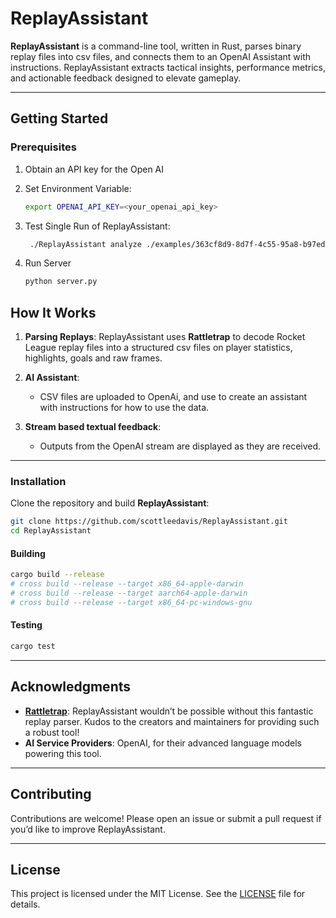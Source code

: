 # ReplayAssistant

**ReplayAssistant** is a command-line tool, written in Rust, parses binary replay files into csv files, and connects them to an OpenAI Assistant with instructions. ReplayAssistant extracts tactical insights, performance metrics, and actionable feedback designed to elevate gameplay.

---

## Getting Started

### Prerequisites

1. Obtain an API key for the Open AI

2. Set Environment Variable:
     ```bash
     export OPENAI_API_KEY=<your_openai_api_key>
     ```
3. Test Single Run of ReplayAssistant:
     ```bash
      ./ReplayAssistant analyze ./examples/363cf8d9-8d7f-4c55-95a8-b97edbab0449.replay 
     ```
4. Run Server
     ```bash
     python server.py
     ```

## How It Works

1. **Parsing Replays**: 
   ReplayAssistant uses **Rattletrap** to decode Rocket League replay files into a structured csv files on player statistics, highlights, goals and raw frames.

2. **AI Assistant**: 
   - CSV files are uploaded to OpenAi, and use to create an assistant with instructions for how to use the data.

3. **Stream based textual feedback**:
   - Outputs from the OpenAI stream are displayed as they are received.

---

### Installation
Clone the repository and build **ReplayAssistant**:
```bash
git clone https://github.com/scottleedavis/ReplayAssistant.git
cd ReplayAssistant
```
#### Building

```bash
cargo build --release
# cross build --release --target x86_64-apple-darwin
# cross build --release --target aarch64-apple-darwin
# cross build --release --target x86_64-pc-windows-gnu
```

#### Testing

```bash
cargo test
```

---

## Acknowledgments

- **[Rattletrap](https://github.com/tfausak/rattletrap)**: ReplayAssistant wouldn’t be possible without this fantastic replay parser. Kudos to the creators and maintainers for providing such a robust tool!
- **AI Service Providers**: OpenAI, for their advanced language models powering this tool.

---

## Contributing

Contributions are welcome! Please open an issue or submit a pull request if you’d like to improve ReplayAssistant.

---

## License

This project is licensed under the MIT License. See the [LICENSE](LICENSE) file for details.
